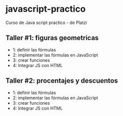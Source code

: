 # javascript-practico
Curso de Java script practico - de Platzi


## Taller #1: figuras geometricas

- 1: definir las fórmulas 
- 2: implementar las fórmulas en JavaScript
- 3: crear funciones 
- 4: Integrar JS con HTML 

## Taller #2: procentajes y descuentos 

- 1: definir las fórmulas
- 2: implementar las fórmulas en JavaScript
- 3: crear funciones 
- 4: Integrar JS con HTML 
